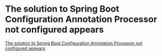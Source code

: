 # The solution to Spring Boot Configuration Annotation Processor not configured appears
[The solution to Spring Boot Configuration Annotation Processor not configured appears](https://aiwithcloud.com/2022/09/16/the_solution_to_spring_boot_configuration_annotation_processor_not_configured_appears/)